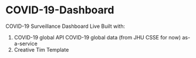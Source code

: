 # COVID-19-Dashboard
COVID-19 Surveillance Dashboard Live
Built with:
1. COVID-19 global API 
  COVID-19 global data (from JHU CSSE for now) as-a-service
2. Creative Tim Template

